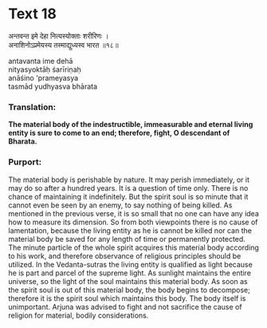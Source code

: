 # Text 18

अन्तवन्त इमे देहा नित्यस्योक्ताः शरीरिणः ।  
अनाशिनोऽप्रमेयस्य तस्माद्युध्यस्व भारत ॥१८॥

antavanta ime dehā  
nityasyoktāḥ śarīriṇaḥ  
anāśino 'prameyasya  
tasmād yudhyasva bhārata



### Translation:

**The material body of the indestructible, immeasurable and eternal living entity is sure to come to an end; therefore, fight, O descendant of Bharata.**

### Purport:

The material body is perishable by nature. It may perish immediately, or it may do so after a hundred years. It is a question of time only. There is no chance of maintaining it indefinitely. But the spirit soul is so minute that it cannot even be seen by an enemy, to say nothing of being killed. As mentioned in the previous verse, it is so small that no one can have any idea how to measure its dimension. So from both viewpoints there is no cause of lamentation, because the living entity as he is cannot be killed nor can the material body be saved for any length of time or permanently protected. The minute particle of the whole spirit acquires this material body according to his work, and therefore observance of religious principles should be utilized. In the Vedanta-sutras the living entity is qualified as light because he is part and parcel of the supreme light. As sunlight maintains the entire universe, so the light of the soul maintains this material body. As soon as the spirit soul is out of this material body, the body begins to decompose; therefore it is the spirit soul which maintains this body. The body itself is unimportant. Arjuna was advised to fight and not sacrifice the cause of religion for material, bodily considerations.